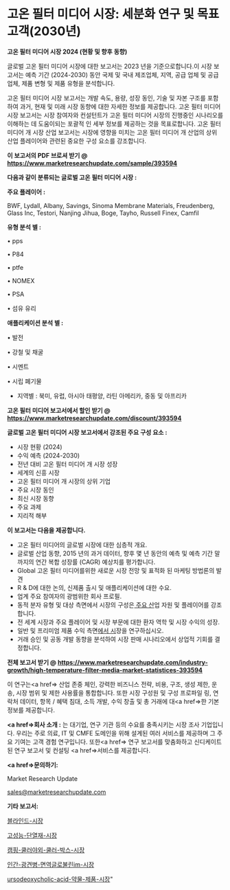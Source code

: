 # 고온 필터 미디어 시장: 세분화 연구 및 목표 고객(2030년)

<strong>고온 필터 미디어 시장 2024 (현황 및 향후 동향)</strong>

글로벌 고온 필터 미디어 시장에 대한 보고서는 2023 년을 기준으로합니다.이 시장 보고서는 예측 기간 (2024-2030) 동안 국제 및 국내 제조업체, 지역, 공급 업체 및 공급 업체, 제품 변형 및 제품 유형을 분석합니다.

고온 필터 미디어 시장 보고서는 개발 속도, 용량, 성장 동인, 기술 및 자본 구조를 포함하여 과거, 현재 및 미래 시장 동향에 대한 자세한 정보를 제공합니다. 고온 필터 미디어 시장 보고서는 시장 참여자와 컨설턴트가 고온 필터 미디어 시장의 진행중인 시나리오를 이해하는 데 도움이되는 포괄적 인 세부 정보를 제공하는 것을 목표로합니다. 고온 필터 미디어 개 시장 산업 보고서는 시장에 영향을 미치는 고온 필터 미디어 개 산업의 상위 산업 플레이어와 관련된 중요한 구성 요소를 강조합니다.



<strong>이 보고서의 PDF 브로셔 받기 @ <a href=https://www.marketresearchupdate.com/sample/393594>https://www.marketresearchupdate.com/sample/393594</a></strong>



<strong>다음과 같이 분류되는 글로벌 고온 필터 미디어 시장 :</strong>



<strong>주요 플레이어 :</strong>

BWF, Lydall, Albany, Savings, Sinoma Membrane Materials, Freudenberg, Glass Inc, Testori, Nanjing Jihua, Boge, Tayho, Russell Finex, Camfil



<strong>유형 분석 별 :</strong>

• pps

• P84

• ptfe

• NOMEX

• PSA

• 섬유 유리



<strong>애플리케이션 분석 별 :</strong>

• 발전

• 강철 및 채굴

• 시멘트

• 시립 폐기물

<ul>
  <li>지역별 : 북미, 유럽, 아시아 태평양, 라틴 아메리카, 중동 및 아프리카</li>
</ul>


<strong>고온 필터 미디어 보고서에서 할인 받기 @ <a href=https://www.marketresearchupdate.com/discount/393594>https://www.marketresearchupdate.com/discount/393594</a></strong>



<strong>글로벌 고온 필터 미디어 시장 보고서에서 강조된 주요 구성 요소 :</strong>
<ul>
  <li>시장 현황 (2024)</li>
  <li>수익 예측 (2024-2030)</li>
  <li>전년 대비 고온 필터 미디어 개 시장 성장</li>
  <li>세계의 신흥 시장</li>
  <li>고온 필터 미디어 개 시장의 상위 기업</li>
  <li>주요 시장 동인</li>
  <li>최신 시장 동향</li>
  <li>주요 과제</li>
  <li>지리적 해부</li>
</ul>


<strong>이 보고서는 다음을 제공합니다.</strong>
<ul>
  <li>고온 필터 미디어의 글로벌 시장에 대한 심층적 개요.</li>
  <li>글로벌 산업 동향, 2015 년의 과거 데이터, 향후 몇 년 동안의 예측 및 예측 기간 말까지의 연간 복합 성장률 (CAGR) 예상치를 평가합니다.</li>
  <li>Global 고온 필터 미디어를위한 새로운 시장 전망 및 표적화 된 마케팅 방법론의 발견</li>
  <li>R &amp; D에 대한 논의, 신제품 출시 및 애플리케이션에 대한 수요.</li>
  <li>업계 주요 참여자의 광범위한 회사 프로필.</li>
  <li>동적 분자 유형 및 대상 측면에서 시장의 구성은<a href=> 주요 산</a>업 자원 및 플레이어를 강조합니다.</li>
  <li>전 세계 시장과 주요 플레이어 및 시장 부문에 대한 환자 역학 및 시장 수익의 성장.</li>
  <li>일반 및 프리미엄 제품 수익 측면<a href=>에서 시</a>장을 연구하십시오.</li>
  <li>거래 승인 및 공동 개발 동향을 분석하여 시장 판매 시나리오에서 상업적 기회를 결정합니다.</li>
</ul>



<strong>전체 보고서 받기 @ <a href=https://www.marketresearchupdate.com/industry-growth/high-temperature-filter-media-market-statistices-393594>https://www.marketresearchupdate.com/industry-growth/high-temperature-filter-media-market-statistices-393594</a></strong>

이 연구는<a href=> 산업 존중</a> 체인, 강력한 비즈니스 전략, 비용, 구조, 생성 제한, 운송, 시장 범위 및 제한 사용률을 통합합니다. 또한 시장 구성원 및 구성 프로파일 링, 연락처 데이터, 항목 / 혜택 침대, 소득 개발, 수익 창출 및 총 거래에 대<a href=>한 기본 </a>정보를 제공합니다.



<strong><a href=>회사 소</a>개 :</strong>
는 대기업, 연구 기관 등의 수요를 충족시키는 시장 조사 기업입니다. 우리는 주로 의료, IT 및 CMFE 도메인을 위해 설계된 여러 서비스를 제공하며 그 주요 기여는 고객 경험 연구입니다. 또한<a href=> 연구 보</a>고서를 맞춤화하고 신디케이트 된 연구 보고서 및 컨설팅 <a href=>서비스</a>를 제공합니다.



<strong><a href=>문의하기:</a></strong>

Market Research Update

sales@marketresearchupdate.com



<strong>기타 보고서:</strong>

<a href=https://www.linkedin.com/pulse/블라인드-시장-규모-및-성장-2023-isdailynews/>블라인드-시장</a>

<a href=https://www.linkedin.com/pulse/고성능-단열재-시장-경쟁-분석-및-성장-잠재력-2029-survey-savvy-insights-360-analysis-a8hbf/>고성능-단열재-시장</a>

<a href=https://www.linkedin.com/pulse/캠핑-쿨러야외-쿨러-박스-시장-현재-및-미래-성장-2029-isdailynews-k5zwf/>캠핑-쿨러야외-쿨러-박스-시장</a>

<a href=https://www.linkedin.com/pulse/인간-광견병-면역글로불린im-시장-세분화-연구-및-목표-고객2030년-17cuf/>인간-광견병-면역글로불린im-시장</a>

<a href=https://www.linkedin.com/pulse/ursodeoxycholic-acid-약물-제품-시장-현재-및-ait1f/>ursodeoxycholic-acid-약물-제품-시장</a>"
